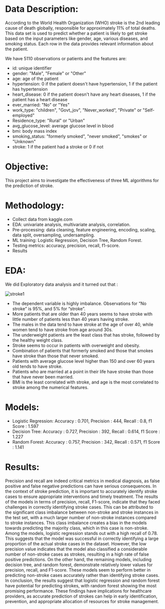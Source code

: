 # Data Description:
According to the World Health Organization (WHO) stroke is the 2nd leading cause of death globally,
responsible for approximately 11% of total deaths.
This data set is used to predict whether a patient is likely to get stroke based on the input parameters like
gender, age, various diseases, and smoking status. Each row in the data provides relevant information about
the patient.

We have 5110 observations or patients and the features are:
- id: unique identifier
- gender: "Male", "Female" or "Other"
- age: age of the patient
- hypertension: 0 if the patient doesn't have hypertension, 1 if the patient has hypertension
- heart_disease: 0 if the patient doesn't have any heart diseases, 1 if the patient has a heart disease
- ever_married: "No" or "Yes"
- work_type: "children", "Govt_jov", "Never_worked", "Private" or "Self-employed"
- Residence_type: "Rural" or "Urban"
- avg_glucose_level: average glucose level in blood
- bmi: body mass index
- smoking_status: "formerly smoked", "never smoked", "smokes" or "Unknown"
- stroke: 1 if the patient had a stroke or 0 if not

# Objective:
This project aims to investigate the effectiveness of three ML algorithms for the prediction of stroke.

# Methodology:
- Collect data from kaggle.com
- EDA: univariate analysis, multivariate analysis, correlation.
- Pre-processing: data cleaning, feature engineering, encoding, scaling, data split, oversampling, undersampling.
- ML training: Logistic Regression, Decision Tree, Random Forest.
- Testing metrics: accuracy, precision, recall, f1-score.
- Results

# EDA:
 We did Exploratory data analysis and it turned out that :
 
![stroke1](https://github.com/user-attachments/assets/43514125-358d-4893-8bce-756840eec33a)

- The dependent variable is highly imbalance. Observations for “No stroke” is 95%, and 5% for “stroke”.
- More patients that are older than 40 years seems to have stroke with little number of patients less than 40 years having stroke.
- The males in the data tend to have stroke at the age of over 40, while women tend to have stroke from age around 30s.
- The underweight patients are the least class that has stroke, followed by the healthy weight class.
- Stroke seems to occur in patients with overweight and obesity.
- Combination of patients that formerly smoked and those that smokes have stroke than those that never smoked.
- Patients with average glucose level higher than 150 and over 60 years old tends to have stroke.
- Patients who are married at a point in their life have stroke than those that have never been married.
- BMI is the least correlated with stroke, and age is the most correlated to stroke among the numerical features.

# Models:
- Logistic Regression:   Accuracy : 0.701,   Precision : 444,   Recall : 0.8,    f1 Score : 1.597
- Decision Tree:         Accuracy : 0.727,   Precision : 392,   Recall : 0.614,  f1 Score : 1.227
- Random Forest:         Accuracy : 0.757,   Precision : 342,   Recall : 0.571,  f1 Score : 1.141

# Results:
Precision and recall are indeed critical metrics in medical diagnosis, as false positive and false negative
predictions can have serious consequences. In the context of stroke prediction, it is important to accurately
identify stroke cases to ensure appropriate interventions and timely treatment.
The results of the models in terms of precision, recall, F1-score, indicate that they faced challenges in correctly
identifying stroke cases. This can be attributed to the significant class imbalance between non-stroke and
stroke instances in the test set, with a much larger number of non-stroke instances compared to stroke
instances. This class imbalance creates a bias in the models towards predicting the majority class, which in
this case is non-stroke.
Among the models, logistic regression stands out with a high recall of 0.78. This suggests that the model
was successful in correctly identifying a large proportion of the actual stroke cases in the dataset. However,
the low precision value indicates that the model also classified a considerable number of non-stroke cases as
strokes, resulting in a high rate of false positive predictions.
On the other hand, the remaining models, including decision tree, and random forest, demonstrate relatively
lower values for precision, recall, and F1-score. These models seem to perform better in predicting non-stroke
cases accurately rather than identifying stroke cases.
In conclusion, the results suggest that logistic regression and random forest have potential for predicting
strokes, with random forest showing the most promising performance. These findings have implications
for healthcare providers, as accurate prediction of strokes can help in early identification, prevention, and
appropriate allocation of resources for stroke management.



  
